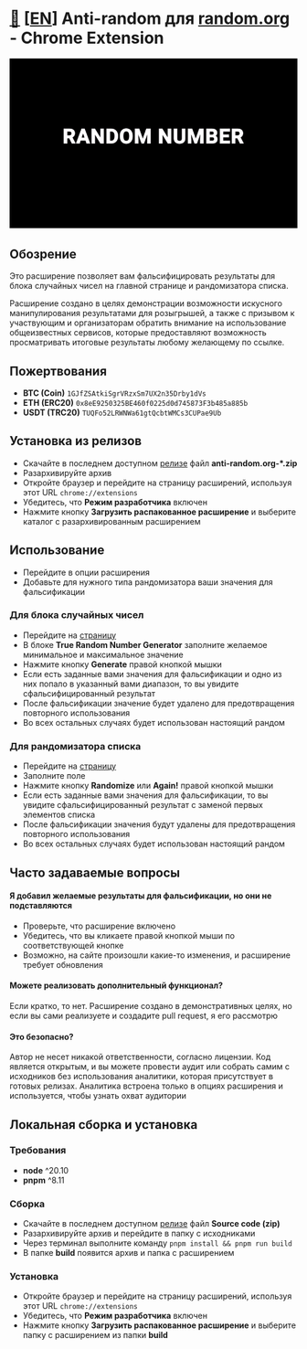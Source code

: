 # [🤫](https://stats.azate.org/share/744cmBjq/anti-random) [[EN](README.md)] Anti-random для [random.org](https://random.org) - Chrome Extension

<p align="center">
  <img src="demo.gif" alt="Demo"/>
</p>

## Обозрение
Это расширение позволяет вам фальсифицировать результаты для блока случайных чисел на главной странице и рандомизатора списка.

Расширение создано в целях демонстрации возможности искусного манипулирования результатами для розыгрышей, а также с призывом к участвующим и организаторам обратить внимание на использование общеизвестных сервисов, которые предоставляют возможность просматривать итоговые результаты любому желающему по ссылке.

## Пожертвования

- **BTC (Coin)** ```1GJfZSAtkiSgrVRzxSm7UX2n35Drby1dVs```
- **ETH (ERC20)** ```0x8eE9250325BE460f0225d0d745873F3b485a885b```
- **USDT (TRC20)** ```TUQFo52LRWNWa61gtQcbtWMCs3CUPae9Ub```

## Установка из релизов

- Скачайте в последнем доступном [релизе](https://github.com/azate/anti-random.org/releases) файл **anti-random.org-\*.zip**
- Разархивируйте архив
- Откройте браузер и перейдите на страницу расширений, используя этот URL ```chrome://extensions```
- Убедитесь, что **Режим разработчика** включен
- Нажмите кнопку **Загрузить распакованное расширение** и выберите каталог с разархивированным расширением

## Использование

- Перейдите в опции расширения
- Добавьте для нужного типа рандомизатора ваши значения для фальсификации

### Для блока случайных чисел

- Перейдите на [страницу](https://random.org)
- В блоке **True Random Number Generator** заполните желаемое минимальное и максимальное значение
- Нажмите кнопку **Generate** правой кнопкой мышки
- Если есть заданные вами значения для фальсификации и одно из них попало в указанный вами диапазон, то вы увидите сфальсифицированный результат
- После фальсификации значение будет удалено для предотвращения повторного использования
- Во всех остальных случаях будет использован настоящий рандом

### Для рандомизатора списка

- Перейдите на [страницу](https://www.random.org/lists)
- Заполните поле
- Нажмите кнопку **Randomize** или **Again!** правой кнопкой мышки
- Если есть заданные вами значения для фальсификации, то вы увидите сфальсифицированный результат с заменой первых элементов списка
- После фальсификации значения будут удалены для предотвращения повторного использования
- Во всех остальных случаях будет использован настоящий рандом

## Часто задаваемые вопросы

#### Я добавил желаемые результаты для фальсификации, но они не подставляются

- Проверьте, что расширение включено
- Убедитесь, что вы кликаете правой кнопкой мыши по соответствующей кнопке
- Возможно, на сайте произошли какие-то изменения, и расширение требует обновления

#### Можете реализовать дополнительный функционал?

Если кратко, то нет. Расширение создано в демонстративных целях, но если вы сами реализуете и создадите pull request, я его рассмотрю

#### Это безопасно?

Автор не несет никакой ответственности, согласно лицензии. Код является открытым, и вы можете провести аудит или собрать самим с исходников без использования аналитики, которая присутствует в готовых релизах. Аналитика встроена только в опциях расширения и используется, чтобы узнать охват аудитории

## Локальная сборка и установка

### Требования

- **node** ^20.10
- **pnpm** ^8.11

### Сборка

- Скачайте в последнем доступном [релизе](https://github.com/azate/anti-random.org/releases) файл **Source code (zip)**
- Разархивируйте архив и перейдите в папку с исходниками
- Через терминал выполните команду ```pnpm install && pnpm run build```
- В папке **build** появится архив и папка с расширением

### Установка

- Откройте браузер и перейдите на страницу расширений, используя этот URL ```chrome://extensions```
- Убедитесь, что **Режим разработчика** включен
- Нажмите кнопку **Загрузить распакованное расширение** и выберите папку с расширением из папки **build**

